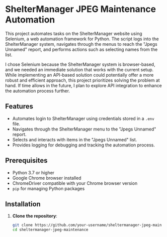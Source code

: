 # ShelterManager JPEG Maintenance Automation

This project automates tasks on the ShelterManager website using Selenium, a web automation framework for Python. The script logs into the ShelterManager system, navigates through the menus to reach the "Jpegs Unnamed" report, and performs actions such as selecting names from the list.

I chose Selenium because the ShelterManager system is browser-based, and we needed an immediate solution that works with the current setup. While implementing an API-based solution could potentially offer a more robust and efficient approach, this project prioritizes solving the problem at hand. If time allows in the future, I plan to explore API integration to enhance the automation process further.

## Features

- Automates login to ShelterManager using credentials stored in a `.env` file.
- Navigates through the ShelterManager menu to the "Jpegs Unnamed" report.
- Selects and interacts with items in the "Jpegs Unnamed" list.
- Provides logging for debugging and tracking the automation process.

## Prerequisites

- Python 3.7 or higher
- Google Chrome browser installed
- ChromeDriver compatible with your Chrome browser version
- `pip` for managing Python packages

## Installation

1. **Clone the repository**:
   ```bash
   git clone https://github.com/your-username/sheltermanager-jpeg-maintenance.git
   cd sheltermanager-jpeg-maintenance

